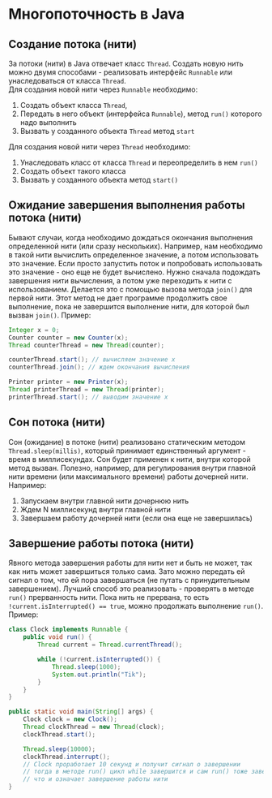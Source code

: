 # Многопоточность в Java
## Создание потока (нити)
За потоки (нити) в Java отвечает класс `Thread`. Создать новую нить можно двумя способами - реализовать интерфейс 
`Runnable` или унаследоваться от класса `Thread`.  
Для создания новой нити через `Runnable` необходимо:
1) Создать объект класса `Thread`, 
2) Передать в него объект (интерфейса `Runnable`), метод `run()` которого надо выполнить
3) Вызвать у созданного объекта `Thread` метод `start`

Для создания новой нити через `Thread` необходимо:
1) Унаследовать класс от класса `Thread` и переопределить в нем `run()`
2) Создать объект такого класса
3) Вызвать у созданного объекта метод `start()`

## Ожидание завершения выполнения работы потока (нити)
Бывают случаи, когда необходимо дождаться окончания выполнения определенной нити (или сразу нескольких). Например, нам
необходимо в такой нити вычислить определенное значение, а потом использовать это значение. Если просто запустить поток 
и попробовать использовать это значение - оно еще не будет вычислено. Нужно сначала подождать завершения нити вычисления,
а потом уже переходить к нити с использованием. Делается это с помощью вызова метода `join()` для первой нити. Этот метод
не дает программе продолжить свое выполнение, пока не завершится выполнение нити, для которой был вызван `join()`. Пример:
```java
Integer x = 0;
Counter counter = new Counter(x);
Thread counterThread = new Thread(counter);

counterThread.start(); // вычисляем значение х
counterThread.join(); // ждем окончания вычисления

Printer printer = new Printer(x);
Thread printerThread = new Thread(printer);
printerThread.start(); // выводим значение х
```

## Сон потока (нити)
Сон (ожидание) в потоке (нити) реализовано статическим методом `Thread.sleep(millis)`, который принимает единственный 
аргумент - время в миллисекундах. Сон будет применен к нити, внутри которой метод вызван. Полезно, например, для 
регулирования внутри главной нити времени (или максимального времени) работы дочерней нити. Например:
1) Запускаем внутри главной нити дочернюю нить
2) Ждем N миллисекунд внутри главной нити
3) Завершаем работу дочерней нити (если она еще не завершилась)

## Завершение работы потока (нити)
Явного метода завершения работы для нити нет и быть не может, так как нить может завершиться только сама. Зато можно
передать ей сигнал о том, что ей пора завершаться (не путать с принудительным завершением). Лучший способ это реализовать - 
проверять в методе `run()` прерванность нити. Пока нить не прервана, то есть `!current.isInterrupted() == true`, можно 
продолжать выполнение `run()`. Пример:
```java
class Clock implements Runnable {
    public void run() {
        Thread current = Thread.currentThread();

        while (!current.isInterrupted()) {
            Thread.sleep(1000);
            System.out.println("Tik");
        }
    }
}

public static void main(String[] args) {
    Clock clock = new Clock();
    Thread clockThread = new Thread(clock);
    clockThread.start();

    Thread.sleep(10000);
    clockThread.interrupt();
    // Clock проработает 10 секунд и получит сигнал о завершении
    // тогда в методе run() цикл while завершится и сам run() тоже завершится, 
    // что и означает завершение работы нити
}
```
